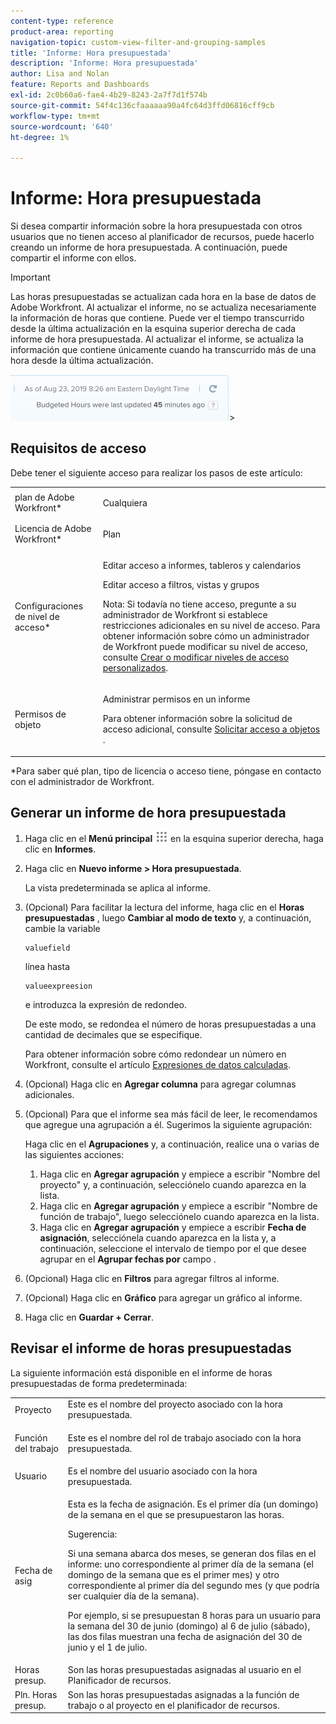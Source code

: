 ```yaml
---
content-type: reference
product-area: reporting
navigation-topic: custom-view-filter-and-grouping-samples
title: 'Informe: Hora presupuestada'
description: 'Informe: Hora presupuestada'
author: Lisa and Nolan
feature: Reports and Dashboards
exl-id: 2c0b60a6-fae4-4b29-8243-2a7f7d1f574b
source-git-commit: 54f4c136cfaaaaaa90a4fc64d3ffd06816cff9cb
workflow-type: tm+mt
source-wordcount: '640'
ht-degree: 1%

---
```


# Informe: Hora presupuestada

<!--
<p data-mc-conditions="QuicksilverOrClassic.Draft mode">(NOTE: From&nbsp;Alina: This is my article, but since it's about building a report, it is in the Reporting section. Please don't remove it -it's linked to Resouce Management and it is super important.) </p>
-->

Si desea compartir información sobre la hora presupuestada con otros usuarios que no tienen acceso al planificador de recursos, puede hacerlo creando un informe de hora presupuestada. A continuación, puede compartir el informe con ellos.

<!--
<p data-mc-conditions="QuicksilverOrClassic.Draft mode">(NOTE: This info is also added and drafted in the article "View Budget Hours in a report" in the Resource Planning section. Consider deleting this article?!)</p>
-->

>[!IMPORTANT]
>
>Las horas presupuestadas se actualizan cada hora en la base de datos de Adobe Workfront. Al actualizar el informe, no se actualiza necesariamente la información de horas que contiene. Puede ver el tiempo transcurrido desde la última actualización en la esquina superior derecha de cada informe de hora presupuestada. Al actualizar el informe, se actualiza la información que contiene únicamente cuando ha transcurrido más de una hora desde la última actualización.
>
>![](assets/budgeted-hour-report-time-sync-warning-350x74.png)>

## Requisitos de acceso

Debe tener el siguiente acceso para realizar los pasos de este artículo:

<table style="table-layout:auto"> 
 <col> 
 <col> 
 <tbody> 
  <tr> 
   <td role="rowheader">plan de Adobe Workfront*</td> 
   <td> <p>Cualquiera</p> </td> 
  </tr> 
  <tr> 
   <td role="rowheader">Licencia de Adobe Workfront*</td> 
   <td> <p>Plan </p> </td> 
  </tr> 
  <tr> 
   <td role="rowheader">Configuraciones de nivel de acceso*</td> 
   <td> <p>Editar acceso a informes, tableros y calendarios</p> <p>Editar acceso a filtros, vistas y grupos</p> <p>Nota: Si todavía no tiene acceso, pregunte a su administrador de Workfront si establece restricciones adicionales en su nivel de acceso. Para obtener información sobre cómo un administrador de Workfront puede modificar su nivel de acceso, consulte <a href="../../../administration-and-setup/add-users/configure-and-grant-access/create-modify-access-levels.md" class="MCXref xref">Crear o modificar niveles de acceso personalizados</a>.</p> </td> 
  </tr> 
  <tr> 
   <td role="rowheader">Permisos de objeto</td> 
   <td> <p>Administrar permisos en un informe</p> <p>Para obtener información sobre la solicitud de acceso adicional, consulte <a href="../../../workfront-basics/grant-and-request-access-to-objects/request-access.md" class="MCXref xref">Solicitar acceso a objetos </a>.</p> </td> 
  </tr> 
 </tbody> 
</table>

&#42;Para saber qué plan, tipo de licencia o acceso tiene, póngase en contacto con el administrador de Workfront.

## Generar un informe de hora presupuestada

1. Haga clic en el **Menú principal** ![](assets/main-menu-icon.png) en la esquina superior derecha, haga clic en **Informes**.

1. Haga clic en **Nuevo informe > Hora presupuestada**.

   La vista predeterminada se aplica al informe.

1. (Opcional) Para facilitar la lectura del informe, haga clic en el **Horas presupuestadas** , luego **Cambiar al modo de texto** y, a continuación, cambie la variable

   ```
   valuefield
   ```

   línea hasta

   ```
   valueexpreesion
   ```

   e introduzca la expresión de redondeo.

   De este modo, se redondea el número de horas presupuestadas a una cantidad de decimales que se especifique.

   Para obtener información sobre cómo redondear un número en Workfront, consulte el artículo [Expresiones de datos calculadas](../../../reports-and-dashboards/reports/calc-cstm-data-reports/calculated-data-expressions.md).

1. (Opcional) Haga clic en **Agregar columna** para agregar columnas adicionales.
1. (Opcional) Para que el informe sea más fácil de leer, le recomendamos que agregue una agrupación a él. Sugerimos la siguiente agrupación:

   Haga clic en el **Agrupaciones** y, a continuación, realice una o varias de las siguientes acciones:

   1. Haga clic en **Agregar agrupación** y empiece a escribir &quot;Nombre del proyecto&quot; y, a continuación, selecciónelo cuando aparezca en la lista.
   1. Haga clic en **Agregar agrupación** y empiece a escribir &quot;Nombre de función de trabajo&quot;, luego selecciónelo cuando aparezca en la lista.
   1. Haga clic en **Agregar agrupación** y empiece a escribir **Fecha de asignación**, selecciónela cuando aparezca en la lista y, a continuación, seleccione el intervalo de tiempo por el que desee agrupar en el **Agrupar fechas por** campo .

1. (Opcional) Haga clic en **Filtros** para agregar filtros al informe.
1. (Opcional) Haga clic en **Gráfico** para agregar un gráfico al informe.
1. Haga clic en **Guardar + Cerrar**.

## Revisar el informe de horas presupuestadas

La siguiente información está disponible en el informe de horas presupuestadas de forma predeterminada:

<table style="table-layout:auto"> 
 <col> 
 <col> 
 <tbody> 
  <tr> 
   <td role="rowheader">Proyecto </td> 
   <td>Este es el nombre del proyecto asociado con la hora presupuestada.</td> 
  </tr> 
  <tr> 
   <td role="rowheader"> <p>Función del trabajo</p> </td> 
   <td>Este es el nombre del rol de trabajo asociado con la hora presupuestada. </td> 
  </tr> 
  <tr> 
   <td role="rowheader">Usuario</td> 
   <td>Es el nombre del usuario asociado con la hora presupuestada.</td> 
  </tr> 
  <tr> 
   <td role="rowheader">Fecha de asig</td> 
   <td> <p>Esta es la fecha de asignación. Es el primer día (un domingo) de la semana en el que se presupuestaron las horas.</p> <p>Sugerencia:  <p>Si una semana abarca dos meses, se generan dos filas en el informe: uno correspondiente al primer día de la semana (el domingo de la semana que es el primer mes) y otro correspondiente al primer día del segundo mes (y que podría ser cualquier día de la semana).</p> <p>Por ejemplo, si se presupuestan 8 horas para un usuario para la semana del 30 de junio (domingo) al 6 de julio (sábado), las dos filas muestran una fecha de asignación del 30 de junio y el 1 de julio.</p> </p> </td> 
  </tr> 
  <tr> 
   <td role="rowheader">Horas presup.</td> 
   <td>Son las horas presupuestadas asignadas al usuario en el Planificador de recursos.</td> 
  </tr> 
  <tr> 
   <td role="rowheader">Pln. Horas presup.</td> 
   <td>Son las horas presupuestadas asignadas a la función de trabajo o al proyecto en el planificador de recursos.</td> 
  </tr> 
 </tbody> 
</table>

